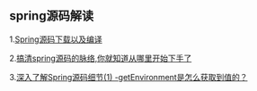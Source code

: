 ## spring源码解读
1.[Spring源码下载以及编译](https://mp.weixin.qq.com/s?__biz=MzU3NDQ0ODEzNQ==&mid=2247483886&idx=1&sn=61248b861599a299bab50ae3366d9d5d&chksm=fd337686ca44ff909e495a6b60ae2249ff60e02c07957a217cfecaa44a1cca5004732294d73b#rd)  

2.[搞清spring源码的脉络,你就知道从哪里开始下手了](https://mp.weixin.qq.com/s?__biz=MzU3NDQ0ODEzNQ==&mid=2247484689&idx=1&sn=8208681efe0a9321fa95ceade092e41e&chksm=fd337279ca44fb6f2839cd895b719701e7036b3cb35177d0c7e48c15fe5e3659e903b9109023#rd)  

3.[深入了解Spring源码细节(1) -getEnvironment是怎么获取到值的？](https://mp.weixin.qq.com/s?__biz=MzU3NDQ0ODEzNQ==&mid=2247484711&idx=1&sn=a295c0306115e57854e0a1801ad5d551&chksm=fd33724fca44fb592639f0b2250381df52b2c5db092093283a99690106a2c08e8321f3f84b24#rd)
